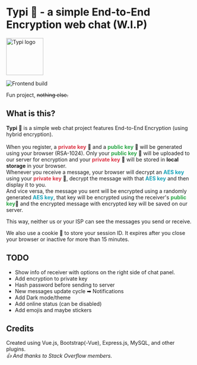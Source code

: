 # Typi :speech_balloon: - a simple End-to-End Encryption web chat (W.I.P)
<img src="https://typi.ducng.dev/typi-logo.png" alt="Typi logo" height="100px"/>

![Frontend build](https://github.com/ducng99/Typi/workflows/Frontend%20build/badge.svg?branch=main)

Fun project, ~~nothing else.~~

## What is this?
<b>Typi</b> 💬 is a simple web chat project features End-to-End Encryption (using hybrid encryption).<br/><br/>
When you register, a <b style="color: #dc3545">private key</b> 🔑 and a <b style="color: #28a745">public key</b> 🔑 will be generated using your browser (RSA-1024). Only your <b style="color: #28a745">public key</b> 🔑 will be uploaded to our server for encryption and your <b style="color: #dc3545">private key</b> 🔑 will be stored in <b>local storage</b> in your browser.<br/>
Whenever you receive a message, your browser will decrypt an <b style="color: #17a2b8">AES key</b> using your <b style="color: #dc3545">private key</b> 🔑, decrypt the message with that <b style="color: #17a2b8">AES key</b> and then display it to you.<br/>
And vice versa, the message you sent will be encrypted using a randomly generated <b style="color: #17a2b8">AES key</b>, that key will be encrypted using the receiver's <b style="color: #28a745">public key</b>🔑 and the encrypted message with encrypted key will be saved on our server.<br/>

This way, neither us or your ISP can see the messages you send or receive.<br/>

We also use a cookie 🍪 to store your session ID. It expires after you close your browser or inactive for more than 15 minutes.<br/>

## TODO
- Show info of receiver with options on the right side of chat panel.
- Add encryption to private key
- Hash password before sending to server
- New messages update cycle ➡ Notifications
- Add Dark mode/theme
- Add online status (can be disabled)
- Add emojis and maybe stickers

## Credits
Created using Vue.js, Bootstrap(-Vue), Express.js, MySQL, and other plugins.<br/>
*:+1: And thanks to Stack Overflow members.*
